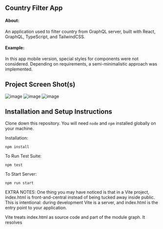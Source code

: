 ## Country Filter App

#### About:

An application used to filter country from GraphQL server, built with React, GraphQL, TypeScript, and TailwindCSS.

#### Example:

In this app mobile version, special styles for components were not considered. Depending on requirements, a semi-minimalistic approach was implemented.

## Project Screen Shot(s)
![image](https://github.com/aidar64kz/country-filter-app/assets/63362087/1bb0e59e-55e3-4593-9a2b-c65941e735a8)
![image](https://github.com/aidar64kz/country-filter-app/assets/63362087/97d08795-0cfe-4be4-bc8b-54be9810bb85)
![image](https://github.com/aidar64kz/country-filter-app/assets/63362087/6f769b9e-fa02-4d82-872c-c0c88cca6e51)




## Installation and Setup Instructions

Clone down this repository. You will need `node` and `npm` installed globally on your machine.  

Installation:

`npm install`  

To Run Test Suite:  

`npm test`  

To Start Server:

`npm run start`  

EXTRA NOTES:
One thing you may have noticed is that in a Vite project, index.html is front-and-central instead of being tucked away inside public. This is intentional: during development Vite is a server, and index.html is the entry point to your application.

Vite treats index.html as source code and part of the module graph. It resolves <script type="module" src="..."> that references your JavaScript source code. Even inline <script type="module"> and CSS referenced via <link href> also enjoy Vite-specific features. In addition, URLs inside index.html are automatically rebased so there's no need for special %PUBLIC_URL% placeholders.
